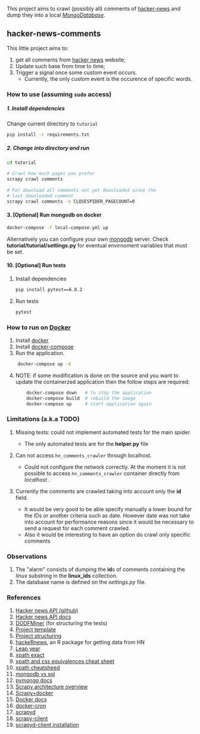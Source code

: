 This project aims to crawl (possibly all) comments of [hacker-news](https://news.ycombinator.com/newcomments) and dump they into a local [*MongoDatabase*](https://www.mongodb.com/).

## hacker-news-comments
This little project aims to:

1. get all comments from [hacker news][hn] website;
2. Update such base from time to time;
3. Trigger a signal once some custom event occurs.
    - Currently, the only custom event is the occurence of specific words.

### How to use (assuming `sudo` access)

##### 1. Install dependencies
Change current directory to `tutorial`
```sh
pip install -r requirements.txt
```


##### 2. Change into directory and run
```sh
cd tutorial
  
# Crawl how much pages you prefer
scrapy crawl comments
    
# For download all comments not yet downloaded since the 
# last downloaded comment
scrapy crawl comments -s CLOSESPIDER_PAGECOUNT=0
```

#### 3. \[Optional\] Run mongodb on docker
```sh
docker-compose -f local-compose.yml up
```

Alternatively you can configure your own [mongodb][mongodb] server. Check **tutorial/tutorial/settings.py**
for eventual envirnoment variables that must be set.

#### 10. \[Optional\] Run tests
1. Install dependencies
    ```sh
    pip install pytest==6.0.2
    ```
2. Run tests
    ```sh
    pytest
    ```


### How to run on [Docker][docker]

1. Install [docker][get-docker]
2. Install [docker-compose][get-compose]
3. Run the application.
```sh
    docker-compose up -d
```
4. NOTE: if some modification is done on the source and you want to update
    the containerzed application then the follow steps are required:
    ```sh
        docker-compose down   # to stop the application
        docker-compose build  # rebuild the image
        docker-compose up     # start application again
    ```


### Limitations (a.k.a TODO)

1. Missing tests: could not implement automated tests for the main spider.
    - The only automated tests are for the **helper.py** file

2. Can not access `hn_comments_crawler` through localhost.
    - Could not configure the network correctly. At the moment it is not possible to access `hn_comments_crawler` container directly from *localhost* .

3. Currently the comments are crawled taking into account only the **id** field.
    - It would be very good to be able specify manually a lower bound for the IDs or another criteria
    such as date. However date was not take into account for performance reasons since it would be necessary
    to send a request for each comment crawled.
    - Also it would be interesting to have an option do crawl only specific comments


### Observations
1. The "alarm" consists of dumping the **id**s of comments containing the *linux* substring in the **linux_ids** collection. 
2. The database name is defined on the *settings.py* file.


### References

1. [Hacker news API (github)][hn-api]
2. [Hacker news API docs][hn2]
3. [DODFMiner][dodfminer] (for structuring the tests)
4. [Project template][pytemplate]
5. [Project structuring][structuring]
6. [hackeRnews][hackeRnews], an R package for getting data from HN
7. [Leap year][ly]
8. [xpath exact][xpath-e]
9. [xpath and css equivalences cheat sheet][cheatsheet]
10. [xpath cheatsheed][xpsheet]
11. [mongodb vs sql][no-vs-sql]
12. [pymongo docs][pymongo]
13. [Scrapy architecture overview][scrapy-arch]
14. [Scrapy+docker][scrapy-docker]
15. [Docker docs][docdoc]
16. [docker-cron][dcron]
17. [scrapyd][scpd]
18. [scrapy-client][sc-client]
19. [scrapyd-client installation][sc-client-install]

[hn-api]: https://github.com/HackerNews/API
[hn]: https://news.ycombinator.com/
[hn2]: https://hackernews.api-docs.io/v0/items/comment
[dodfminer]: https://github.com/UnB-KnEDLe/DODFMiner
[pytemplate]: https://realpython.com/python-application-layouts/#command-line-application-layouts
[structuring]: https://docs.python-guide.org/writing/structure/
[hackeRnews]: https://cran.r-project.org/web/packages/hackeRnews/vignettes/hackeRnews-specs.html 
[ly]: https://www.programiz.com/python-programming/examples/leap-year
[xpath-e]: https://bangladroid.wordpress.com/2018/05/24/xpath-how-to-locate-a-node-using-exact-text-match/
[cheatsheet]: https://en.wikibooks.org/wiki/XPath/CSS_Equivalents
[xpsheet]: https://devhints.io/xpath
[no-vs-sql]: https://www.xplenty.com/blog/mongodb-vs-mysql/
[pymongo]: https://pymongo.readthedocs.io/en/stable/tutorial.html
[scrapy-arch]: https://docs.scrapy.org/en/latest/topics/architecture.html
[scrapy-docker]: https://shinesolutions.com/2018/09/13/running-a-web-crawler-in-a-docker-container/
[docdoc]: https://docs.docker.com/
[dcron]: https://github.com/cheyer
[scpd]: https://github.com/scrapy/scrapyd
[sc-client]: https://github.com/scrapy/scrapyd-client
[sc-client-install]: https://stackoverflow.com/questions/45750739/scrapyd-client-command-not-found
[get-docker]: https://docs.docker.com/get-docker/
[get-compose]: https://docs.docker.com/compose/install/
[docker]: https://www.docker.com/
[mongodb]: https://www.mongodb.com/

